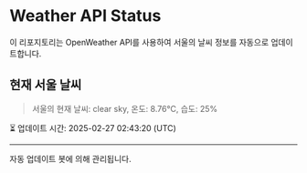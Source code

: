 
# Weather API Status

이 리포지토리는 OpenWeather API를 사용하여 서울의 날씨 정보를 자동으로 업데이트합니다.

## 현재 서울 날씨
> 서울의 현재 날씨: clear sky, 온도: 8.76°C, 습도: 25%

⏳ 업데이트 시간: 2025-02-27 02:43:20 (UTC)

---
자동 업데이트 봇에 의해 관리됩니다.
